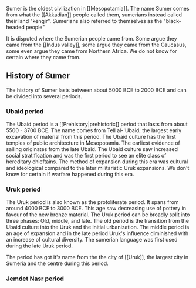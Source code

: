 Sumer is the oldest civilization in [[Mesopotamia]]. The name Sumer comes from what the [[Akkadian]] people called them, sumerians instead called their land "kengir". Sumerians also referred to themselves as the "black-headed people" 

It is disputed where the Sumerian people came from. Some argue they came from the [[Indus valley]], some argue they came from the Caucasus, some even argue they came from Northern Africa. We do not know for certain where they came from.

## History of Sumer

The history of Sumer lasts between about 5000 BCE to 2000 BCE and can be divided into several periods.

### Ubaid period
The Ubaid period is a [[Prehistory|prehistoric]] period that lasts from about 5500 - 3700 BCE. The name comes from Tell al-'Ubaid; the largest early excavation of material from this period. The Ubaid culture has the first temples of public architecture in Mesopotamia. The earliest evidence of sailing originates from the late Ubaid. The Ubaid culture saw increased social stratification and was the first period to see an elite class of hereditary chieftains. The method of expansion during this era was cultural and ideological compared to the later militaristic Uruk expansions. We don't know for certain if warfare happened during this era.
### Uruk period
The Uruk period is also known as the protoliterate period. It spans from around 4000 BCE to 3000 BCE. This age saw decreasing use of pottery in favour of the new bronze material. The Uruk period can be broadly split into three phases: Old, middle, and late. The old period is the transition from the Ubaid culture into the Uruk and the initial urbanization. The middle period is an age of expansion and in the late period Uruk's influence diminished with an increase of cultural diversity. The sumerian language was first used during the late Uruk period. 

The period has got it's name from the the city of [[Uruk]], the largest city in Sumeria and the centre during this period. 
### Jemdet Nasr period

